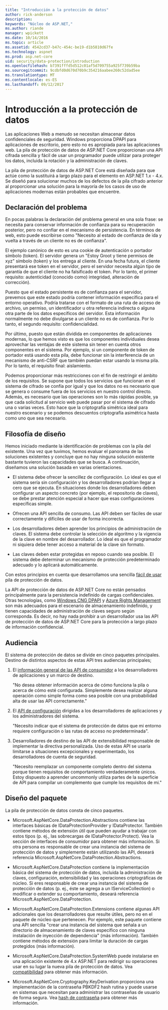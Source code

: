```yaml
---
title: "Introducción a la protección de datos"
author: rick-anderson
description: 
keywords: "Núcleo de ASP.NET,"
ms.author: riande
manager: wpickett
ms.date: 10/14/2016
ms.topic: article
ms.assetid: 4542cd37-b47c-454c-be19-d1b5810d67fe
ms.technology: aspnet
ms.prod: asp.net-core
uid: security/data-protection/introduction
ms.openlocfilehash: b7391fffd5d512c01af5d709755a925f739b59ba
ms.sourcegitcommit: 9cdbfd0d670d70b9c354216aabee260c52dad5ee
ms.translationtype: MT
ms.contentlocale: es-ES
ms.lasthandoff: 09/12/2017
---
```

# <a name="introduction-to-data-protection"></a>Introducción a la protección de datos

Las aplicaciones Web a menudo se necesitan almacenar datos confidenciales de seguridad. Windows proporciona DPAPI para aplicaciones de escritorio, pero esto no es apropiada para las aplicaciones web. La pila de protección de datos de ASP.NET Core proporcionan una API cifrada sencilla y fácil de usar un programador puede utilizar para proteger los datos, incluida la rotación y la administración de claves.

La pila de protección de datos de ASP.NET Core está diseñada para que actúe como la sustituirá a largo plazo para el <machineKey> elemento en ASP.NET 1.x - 4.x. Se diseñó para solucionar muchos de los defectos de la pila cifrado anterior al proporcionar una solución para la mayoría de los casos de uso de aplicaciones modernas están probables que encuentre.

## <a name="problem-statement"></a>Declaración del problema

En pocas palabras la declaración del problema general en una sola frase: se necesita para conservar información de confianza para su recuperación posterior, pero no confiar en el mecanismo de persistencia. En términos de web, esto puede escribirse como "Necesito al estado de confianza de ida y vuelta a través de un cliente no es de confianza".

El ejemplo canónico de esto es una cookie de autenticación o portador símbolo (token). El servidor genera un "Estoy Groot y tiene permisos de xyz" símbolo (token) y los entrega al cliente. En una fecha futura, el cliente presentará ese token en el servidor, pero el servidor necesita algún tipo de garantía de que el cliente no ha falsificado el token. Por lo tanto, el primer requisito: autenticidad (conocido como) integridad, alteración de corrección).

Puesto que el estado persistente es de confianza para el servidor, prevemos que este estado podría contener información específica para el entorno operativo. Podría tratarse con el formato de una ruta de acceso de archivo, un permiso, un identificador u otra referencia indirecta o alguna otra parte de los datos específicos del servidor. Esta información normalmente no debe divulgarse a un cliente no es de confianza. Por lo tanto, el segundo requisito: confidencialidad.

Por último, puesto que están dividida en componentes de aplicaciones modernas, lo que hemos visto es que los componentes individuales desea aprovechar las ventajas de este sistema sin tener en cuenta otros componentes en el sistema. Por ejemplo, si un componente de token de portador está usando esta pila, debe funcionar sin la interferencia de un mecanismo de anti-CSRF que también puedan estar usando la misma pila. Por lo tanto, el requisito final: aislamiento.

Podemos proporcionar más restricciones con el fin de restringir el ámbito de los requisitos. Se supone que todos los servicios que funcionan en el sistema de cifrado se confía por igual y que los datos no es necesario que se genera o consume fuera de los servicios en nuestro control directo. Además, es necesario que las operaciones son lo más rápidas posible, ya que cada solicitud al servicio web puede pasar por el sistema de cifrado una o varias veces. Esto hace que la criptografía simétrica ideal para nuestro escenario y se podemos descuentos criptografía asimétrica hasta como uno que sea necesario.

## <a name="design-philosophy"></a>Filosofía de diseño

Hemos iniciado mediante la identificación de problemas con la pila del existente. Una vez que tuvimos, hemos evaluar el panorama de las soluciones existentes y concluye que no hay ninguna solución existente bastante tuvieron las capacidades que se busca. A continuación, diseñamos una solución basada en varias orientaciones.

* El sistema debe ofrecer la sencillez de configuración. Lo ideal es que el sistema sería sin configuración y los desarrolladores podrían llegar a cero que se ejecuta. En situaciones donde los desarrolladores deben configurar un aspecto concreto (por ejemplo, el repositorio de claves), se debe prestar atención especial a hacer que esas configuraciones específicas simple.

* Ofrecen una API sencilla de consumo. Las API deben ser fáciles de usar correctamente y difíciles de usar de forma incorrecta.

* Los desarrolladores deben aprender los principios de administración de claves. El sistema debe controlar la selección de algoritmo y la vigencia de la clave en nombre del desarrollador. Lo ideal es que el programador ni siquiera debe tener acceso a material de la clave sin formato.

* Las claves deben estar protegidas en reposo cuando sea posible. El sistema debe determinar un mecanismo de protección predeterminado adecuado y lo aplicará automáticamente.

Con estos principios en cuenta que desarrollamos una sencilla [fácil de usar](using-data-protection.md) pila de protección de datos.

La API de protección de datos de ASP.NET Core no están pensados principalmente para la persistencia indefinido de cargas confidenciales. Otras tecnologías, como [Windows CNG DPAPI](https://msdn.microsoft.com/library/windows/desktop/hh706794%28v=vs.85%29.aspx) y [Azure Rights Management](https://docs.microsoft.com/rights-management/) son más adecuados para el escenario de almacenamiento indefinido, y tienen capacidades de administración de claves seguro según corresponda. Es decir, no hay nada prohibir a un desarrollador usa las API de protección de datos de ASP.NET Core para la protección a largo plazo de información confidencial.

## <a name="audience"></a>Audiencia

El sistema de protección de datos se divide en cinco paquetes principales. Destino de distintos aspectos de estas API tres audiencias principales;

1. El [información general de las API de consumidor](consumer-apis/overview.md) a los desarrolladores de aplicaciones y un marco de destino.

   "No desea obtener información acerca de cómo funciona la pila o acerca de cómo esté configurada. Simplemente desea realizar alguna operación como simple forma como sea posible con una probabilidad alta de usar las API correctamente."

2. El [API de configuración](configuration/overview.md) dirigidas a los desarrolladores de aplicaciones y los administradores del sistema.

   "Necesito indicar que el sistema de protección de datos que mi entorno requiere configuración o las rutas de acceso no predeterminada".

3. Desarrolladores de destino de las API de extensibilidad responsable de implementar la directiva personalizada. Uso de estas API se usaría limitarse a situaciones excepcionales y experimentado, los desarrolladores de cuenta de seguridad.

   "Necesito reemplazar un componente completo dentro del sistema porque tienen requisitos de comportamiento verdaderamente únicos. Estoy dispuesto a aprender uncommonly utiliza partes de la superficie de API para compilar un complemento que cumple los requisitos de mi."

## <a name="package-layout"></a>Diseño del paquete

La pila de protección de datos consta de cinco paquetes.

* Microsoft.AspNetCore.DataProtection.Abstractions contiene las interfaces básicas de IDataProtectionProvider y IDataProtector. También contiene métodos de extensión útil que pueden ayudar a trabajar con estos tipos (p. ej., las sobrecargas de IDataProtector.Protect). Vea la sección de interfaces de consumidor para obtener más información. Si otra persona es responsable de crear una instancia del sistema de protección de datos y simplemente están utilizando las API, deseará referencia Microsoft.AspNetCore.DataProtection.Abstractions.

* Microsoft.AspNetCore.DataProtection contiene la implementación básica del sistema de protección de datos, incluida la administración de claves, configuración, extensibilidad y las operaciones criptográficas de núcleo. Si eres responsable de crear una instancia del sistema de protección de datos (p. ej., éste se agrega a un IServiceCollection) o modificar o extender su comportamiento, deseará referencia Microsoft.AspNetCore.DataProtection.

* Microsoft.AspNetCore.DataProtection.Extensions contiene algunas API adicionales que los desarrolladores que resulte útiles, pero no en el paquete de núcleo que pertenecen. Por ejemplo, este paquete contiene una API sencilla "crear una instancia del sistema que señala a un directorio de almacenamiento de claves específico con ninguna instalación de inyección de dependencia" (más información). También contiene métodos de extensión para limitar la duración de cargas protegidos (más información).

* Microsoft.AspNetCore.DataProtection.SystemWeb puede instalarse en una aplicación existente de 4.x ASP.NET para redirigir su <machineKey> operaciones usar en su lugar la nueva pila de protección de datos. Vea [compatibilidad](compatibility/replacing-machinekey.md#compatibility-replacing-machinekey) para obtener más información.

* Microsoft.AspNetCore.Cryptography.KeyDerivation proporciona una implementación de la contraseña PBKDF2 hash rutina y puede usarse en sistemas que necesitan para administrar las contraseñas de usuario de forma segura. Vea [hash de contraseña](consumer-apis/password-hashing.md) para obtener más información.
